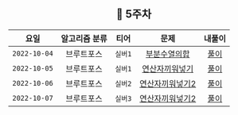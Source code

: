 <div align="center">

## 📅 5주차


|      요일      | 알고리즘 분류 |  티어   |                        문제                         | 내풀이 |
|:------------:|:-------:|:-----:|:-------------------------------------------------:| :---:|
| `2022-10-04` |  브루트포스  | `실버1` |  [부분수열의합](https://www.acmicpc.net/problem/14225)  | [풀이](https://github.com/jangwon3828/Algorithm_Competition-Study/blob/wonjin/5%EC%A3%BC%EC%B0%A8/5%EC%A3%BC%EC%B0%A8_%EC%9B%90%EC%A7%84/%EB%B6%80%EB%B6%84%EC%88%98%EC%97%B4%EC%9D%98_%ED%95%A9.java) |
| `2022-10-05` |  브루트포스  | `실버1` | [연산자끼워넣기](https://www.acmicpc.net/problem/14888)  | [풀이](https://github.com/jangwon3828/Algorithm_Competition-Study/blob/wonjin/5%EC%A3%BC%EC%B0%A8/5%EC%A3%BC%EC%B0%A8_%EC%9B%90%EC%A7%84/%EC%97%B0%EC%82%B0%EC%9E%90%EB%81%BC%EC%9B%8C%EB%84%A3%EA%B8%B0.java) |
| `2022-10-06` |  브루트포스  | `실버2` | [연산자끼워넣기2](https://www.acmicpc.net/problem/15658) | [풀이](https://github.com/jangwon3828/Algorithm_Competition-Study/blob/main/5%EC%A3%BC%EC%B0%A8/5%EC%A3%BC%EC%B0%A8_%EC%9B%90%EC%A7%84/%EC%97%B0%EC%82%B0%EC%9E%90%EB%81%BC%EC%9B%8C%EB%84%A3%EA%B8%B02.java) |
| `2022-10-07` |  브루트포스  | `실버3` | [연산자끼워넣기2](https://www.acmicpc.net/problem/16937) | [풀이](https://github.com/jangwon3828/Algorithm_Competition-Study/blob/wonjin/5%EC%A3%BC%EC%B0%A8/5%EC%A3%BC%EC%B0%A8_%EC%9B%90%EC%A7%84/%EB%91%90%EC%8A%A4%ED%8B%B0%EC%BB%A4.java) |
</div>
